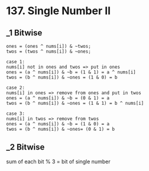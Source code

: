 # 137. Single Number II

## _1 Bitwise
```
ones = (ones ^ nums[i]) & ~twos;
twos = (twos ^ nums[i]) & ~ones;

case 1:
nums[i] not in ones and twos => put in ones
ones = (a ^ nums[i]) & ~b = (1 & 1) = a ^ nums[i]
twos = (b ^ nums[i]) & ~ones = (1 & 0) = b

case 2:
nums[i] in ones => remove from ones and put in twos
ones = (a ^ nums[i]) & ~b = (0 & 1) = a
twos = (b ^ nums[i]) & ~ones = (1 & 1) = b ^ nums[i]

case 3:
nums[i] in twos => remove from twos
ones = (a ^ nums[i]) & ~b = (1 & 0) = a
twos = (b ^ nums[i]) & ~ones= (0 & 1) = b

```

## _2 Bitwise
sum of each bit % 3 = bit of single number <br/>
